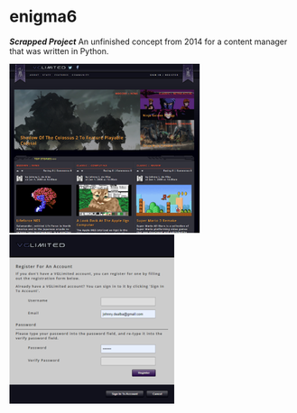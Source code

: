 # enigma6
***Scrapped Project*** An unfinished concept from 2014 for a content manager that was written in Python.

<img src="https://raw.githubusercontent.com/JohnnyLdeAlba/enigma6/main/website-concept.png" alt="" style="height: 300px;" /> <img src="https://raw.githubusercontent.com/JohnnyLdeAlba/enigma6/main/registration.png" alt="" style="height: 300px;" />

